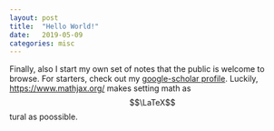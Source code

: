 ```yaml
---
layout: post
title:  "Hello World!"
date:   2019-05-09 
categories: misc
---
```

  <script type="text/x-mathjax-config">
  MathJax.Hub.Config({
  extensions: [
  "MathMenu.js",
  "MathZoom.js",
  "AssistiveMML.js",
  "a11y/accessibility-menu.js"
  ],
  jax: ["input/TeX", "output/CommonHTML"],
  TeX: {
  extensions: [
  "AMSmath.js",
  "AMSsymbols.js",
  "noErrors.js",
  "noUndefined.js",
  ]
  }
  });
  </script>
  <script type="text/javascript" async
  src="https://cdnjs.cloudflare.com/ajax/libs/mathjax/2.7.5/MathJax.js?config=TeX-MML-AM_CHTML">
  </script>  

Finally, also I start my own set of notes that the public is welcome to browse. For starters, check out my [google-scholar profile][scholar-profile]. Luckily, https://www.mathjax.org/ makes setting math as $$\LaTeX$$tural as poossible. 


[scholar-profile]: https://scholar.google.de/citations?user=A1Iu8OEAAAAJ&hl=en&oi=ao
